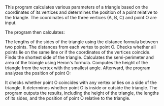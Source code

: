 This program calculates various parameters of a triangle based on the coordinates of its vertices and determines the position of a point relative to the triangle. The coordinates of the three vertices (A, B, C) and point O are input.

The program then calculates:

The lengths of the sides of the triangle using the distance formula between two points.
The distances from each vertex to point O.
Checks whether all points lie on the same line or if the coordinates of the vertices coincide.
Finds the shortest side of the triangle.
Calculates the semi-perimeter and area of the triangle using Heron's formula.
Computes the height of the triangle from the vertex with the smallest angle.
Afterward, the program analyzes the position of point O:

It checks whether point O coincides with any vertex or lies on a side of the triangle.
It determines whether point O is inside or outside the triangle.
The program outputs the results, including the height of the triangle, the lengths of its sides, and the position of point O relative to the triangle.
